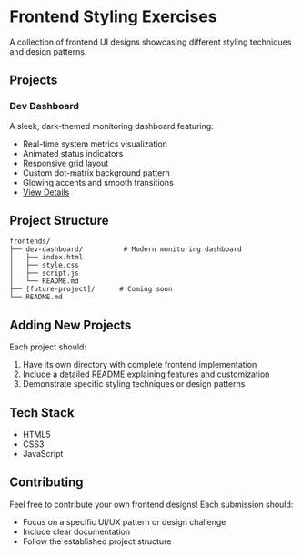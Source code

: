# Frontend Styling Exercises

A collection of frontend UI designs showcasing different styling techniques and design patterns.

## Projects

### Dev Dashboard
A sleek, dark-themed monitoring dashboard featuring:
- Real-time system metrics visualization
- Animated status indicators
- Responsive grid layout
- Custom dot-matrix background pattern
- Glowing accents and smooth transitions
- [View Details](./dev-dashboard/README.md)

## Project Structure
```
frontends/
├── dev-dashboard/          # Modern monitoring dashboard
│   ├── index.html
│   ├── style.css
│   ├── script.js
│   └── README.md
├── [future-project]/      # Coming soon
└── README.md
```

## Adding New Projects
Each project should:
1. Have its own directory with complete frontend implementation
2. Include a detailed README explaining features and customization
3. Demonstrate specific styling techniques or design patterns

## Tech Stack
- HTML5
- CSS3
- JavaScript

## Contributing
Feel free to contribute your own frontend designs! Each submission should:
- Focus on a specific UI/UX pattern or design challenge
- Include clear documentation
- Follow the established project structure